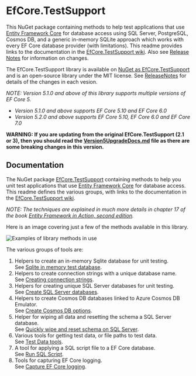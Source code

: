 # EfCore.TestSupport

This NuGet package containing methods to help test applications that use [Entity Framework Core](https://docs.microsoft.com/en-us/ef/core/index) for database access using SQL Server, PostgreSQL, Cosmos DB, and a generic in-memory SQLite approach which works with every EF Core database provider (with limitations). This readme provides links to the documentation in the [EfCore.TestSupport wiki](https://github.com/JonPSmith/EfCore.TestSupport/wiki). Also see [Release Notes](https://github.com/JonPSmith/EfCore.TestSupport/blob/master/ReleaseNotes.md) for information on changes.

The EfCore.TestSupport library is available on [NuGet as EfCore.TestSupport](https://www.nuget.org/packages/EfCore.TestSupport/) and is an open-source library under the MIT license. See [ReleaseNotes](https://github.com/JonPSmith/EfCore.TestSupport/blob/master/ReleaseNotes.md) for details of the changes in each vesion.

_NOTE: Version 5.1.0 and above of this library supports multiple versions of EF Core 5._

- _Version 5.1.0 and above supports EF Core 5.10 and EF Core 6.0_ 
- _Version 5.2.0 and above supports EF Core 5.10, EF Core 6.0 and EF Core 7.0_

**WARNING: If you are updating from the original EfCore.TestSupport (2.1 or 3), then you should read the [Version5UpgradeDocs.md](https://github.com/JonPSmith/EfCore.TestSupport/blob/master/Version5UpgradeDocs.md) file as there are some breaking changes in this version.**

## Documentation

The NuGet package [EfCore.TestSupport](https://www.nuget.org/packages/EfCore.TestSupport/) containing methods to help you unit test applications that use [Entity Framework Core](https://docs.microsoft.com/en-us/ef/core/index) for database access. This readme defines the various groups, with links to the documentation in the [EfCore.TestSupport wiki](https://github.com/JonPSmith/EfCore.TestSupport/wiki).

*NOTE: The techniques are explained in much more details in chapter 17 of the book [Entity Framework in Action, second edition](https://bit.ly/EfCoreBookEd2).*

Here is an image covering just a few of the methods available in this library.  

![Examples of library methods in use](https://github.com/JonPSmith/EfCore.TestSupport/blob/master/UnitTestExample.png)

The various groups of tools are:

1. Helpers to create an in-memory Sqlite database for unit testing.  
See [Sqlite in memory test database](https://github.com/JonPSmith/EfCore.TestSupport/wiki/1.-Sqlite-in-memory-test-database).
2. Helpers to create connection strings with a unique database name.  
See [Creating connection strings](https://github.com/JonPSmith/EfCore.TestSupport/wiki/3.-Creating-connection-strings).
3. Helpers for creating unique SQL Server databases for unit testing.  
See [Create SQL Server databases](https://github.com/JonPSmith/EfCore.TestSupport/wiki/4.-Create-SQL-Server-databases).
4. Helpers to create Cosmos DB databases linked to Azure Cosmos DB Emulator.  
See [Create Cosmos DB options](https://github.com/JonPSmith/EfCore.TestSupport/wiki/Create-Cosmos-DB-options).
6. Helper for wiping all data and resetting the schema a SQL Server database.  
See [Quickly wipe and reset schema on SQL Server](#).
7. Various tools for getting test data, or file paths to test data.   
See [Test Data tools](https://github.com/JonPSmith/EfCore.TestSupport/wiki/6.-Test-Data-tools).
8. A tool for applying a SQL script file to a EF Core database.  
See [Run SQL Script](https://github.com/JonPSmith/EfCore.TestSupport/wiki/7.-Run-SQL-Script).
9. Tools for capturing EF Core logging.  
See [Capture EF Core logging](https://github.com/JonPSmith/EfCore.TestSupport/wiki/8.-Capture-EF-Core-logging).

